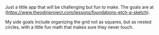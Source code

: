 Just a little app that will be challenging but fun to make. The goals are at (https://www.theodinproject.com/lessons/foundations-etch-a-sketch).

My side goals include organizing the grid not as squares, but as nested circles, with a little fun math that makes sure they never touch.
